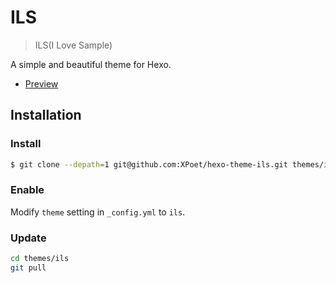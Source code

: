 # ILS

> ILS(I Love Sample)

A simple and beautiful theme for Hexo.
- [Preview](https://xpoet.cn)

## Installation

### Install

``` bash
$ git clone --depath=1 git@github.com:XPoet/hexo-theme-ils.git themes/ils
```

### Enable

Modify `theme` setting in `_config.yml` to `ils`.

### Update

``` bash
cd themes/ils
git pull
```
